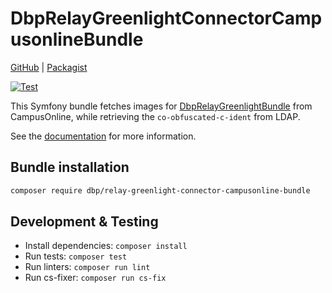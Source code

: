 # DbpRelayGreenlightConnectorCampusonlineBundle

[GitHub](https://github.com/digital-blueprint/relay-greenlight-connector-campusonline-bundle) |
[Packagist](https://packagist.org/packages/dbp/relay-greenlight-connector-campusonline-bundle)

[![Test](https://github.com/digital-blueprint/relay-greenlight-connector-campusonline-bundle/actions/workflows/test.yml/badge.svg)](https://github.com/digital-blueprint/relay-greenlight-connector-campusonline-bundle/actions/workflows/test.yml)

This Symfony bundle fetches images for [DbpRelayGreenlightBundle](https://packagist.org/packages/dbp/relay-greenlight-bundle)
from CampusOnline, while retrieving the `co-obfuscated-c-ident` from LDAP.

See the [documentation](./docs/README.md) for more information.

## Bundle installation

```bash
composer require dbp/relay-greenlight-connector-campusonline-bundle
```

## Development & Testing

* Install dependencies: `composer install`
* Run tests: `composer test`
* Run linters: `composer run lint`
* Run cs-fixer: `composer run cs-fix`

